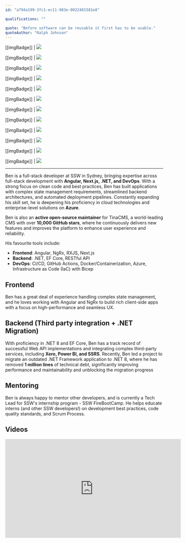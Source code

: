 ```yaml
---
id: "a794a199-3fc1-ec11-983e-0022481581e8"

qualifications: ""

quote: "Before software can be reusable it first has to be usable."
quoteAuthor: "Ralph Johnson"
---
```

[[imgBadge]]
| ![](../badges/Certification-microsoft-azure-ai-engineer-associate.png)

[[imgBadge]]
| ![](../badges/Certification-microsoft-azure-database-administrator-associate.png)

[[imgBadge]]
| ![](../badges/Certification-microsoft-azure-fundamentals.png)

[[imgBadge]]
| ![](../badges/Developer-docker.png)

[[imgBadge]]
| ![](../badges/Developer-devops.png)

[[imgBadge]]
| ![](../badges/Developer-github.png)

[[imgBadge]]
| ![](../badges/Developer-angular.png)

[[imgBadge]]
| ![](../badges/Developer-ngrx.png)

[[imgBadge]]
| ![](../badges/Developer-rxjs.png)

[[imgBadge]]
| ![](../badges/Developer-react.png)

[[imgBadge]]
| ![](../badges/Developer-dotnet-core.png)

[[imgBadge]]
| ![](../badges/Developer-node-js.png)



---
Ben is a full-stack developer at SSW in Sydney, bringing expertise across full-stack development with **Angular, Next.js, .NET, and DevOps**. With a strong focus on clean code and best practices, Ben has built applications with complex state management requirements, streamlined backend architectures, and automated deployment pipelines. Constantly expanding his skill set, he is deepening his proficiency in cloud technologies and enterprise-level solutions on **Azure**.

Ben is also an **active open-source maintainer** for TinaCMS, a world-leading CMS with over **10,000 GitHub stars**, where he continuously delivers new features and improves the platform to enhance user experience and reliability.

His favourite tools include: 
- **Frontend**: Angular, NgRx, RXJS, Next.js
- **Backend**: .NET, EF Core, RESTful API
- **DevOps**: CI/CD, GitHub Actions, Docker/Containerization, Azure, Infrastructure as Code (IaC) with Bicep

## Frontend  
Ben has a great deal of experience handling complex state management, and he loves working with Angular and NgRx to build rich client-side apps with a focus on high-performance and seamless UX.

## Backend (Third party integration + .NET Migration)
With proficiency in .NET 8 and EF Core, Ben has a track record of successful Web API implementations and integrating complex third-party services, including **Xero, Power BI, and SSRS**. Recently, Ben led a project to migrate an outdated .NET Framework application to .NET 8, where he has removed **1 million lines** of technical debt, significantly improving performance and maintainability and unblocking the migration progress

## Mentoring
Ben is always happy to mentor other developers, and is currently a Tech Lead for SSW's internship program - SSW FireBootCamp. He helps educate interns (and other SSW developers!) on development best practices, code quality standards, and Scrum Process.

## Videos

<iframe width="560" height="315" src="https://www.youtube.com/embed/vPa1bX-ZQ38?si=OM3Ad3UsL0GuFpiu" title="YouTube video player" frameborder="0" allow="accelerometer; autoplay; clipboard-write; encrypted-media; gyroscope; picture-in-picture; web-share" referrerpolicy="strict-origin-when-cross-origin" allowfullscreen></iframe>


